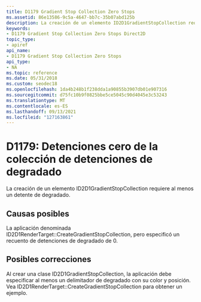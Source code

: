 ```yaml
---
title: D1179 Gradient Stop Collection Zero Stops
ms.assetid: 86e13586-9c5a-4647-bb7c-35b07abd125b
description: La creación de un elemento ID2D1GradientStopCollection requiere al menos un detente de degradado.
keywords:
- D1179 Gradient Stop Collection Zero Stops Direct2D
topic_type:
- apiref
api_name:
- D1179 Gradient Stop Collection Zero Stops
api_type:
- NA
ms.topic: reference
ms.date: 05/31/2018
ms.custom: seodec18
ms.openlocfilehash: 1da4b248b1f238dda1a90855b3907db01e907316
ms.sourcegitcommit: d75fc10b9f0825bbe5ce5045c90d4045e3c53243
ms.translationtype: MT
ms.contentlocale: es-ES
ms.lasthandoff: 09/13/2021
ms.locfileid: "127163861"
---
```

# <a name="d1179-gradient-stop-collection-zero-stops"></a>D1179: Detenciones cero de la colección de detenciones de degradado

La creación de un elemento ID2D1GradientStopCollection requiere al menos un detente de degradado.






 

## <a name="possible-causes"></a>Causas posibles

La aplicación denominada ID2D1RenderTarget::CreateGradientStopCollection, pero especificó un recuento de detenciones de degradado de 0.

## <a name="possible-fixes"></a>Posibles correcciones

Al crear una clase ID2D1GradientStopCollection, la aplicación debe especificar al menos un delimitador de degradado con su color y posición. Vea ID2D1RenderTarget::CreateGradientStopCollection para obtener un ejemplo.

 

 




